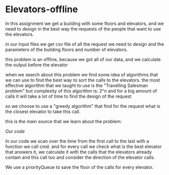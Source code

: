 # Elevators-offline
In this assignment we get a building with some floors and elevators, and we need to design in the best way the requests of the people that want to use the elevators.

in our input files we get csv file of all the request we need to design and the parameters of the building floors and number of elevators.

this problem is an offline, because we got all of our data, and we calculate the output before the elevator 

when we search about this problem we find some idea of algorithms that we can use to find the best way to sort the calls to the elevators.
the most effective algorithm that we taught to use is the "Travelling Salesman problem"
but complexity of this algorithm is: 2^n and for a big amount of calls it will take a lot of time to find the design of the request

so we choose to use a "greedy algorithm" that find for the request what is the closest elevator to take this call.

this is the main source that we learn about the problem:


*Our code*

In our code we scan over the time from the first call to the last with a function we call cmd.
and for every call we check what is the best elevator that answers it, we calculate it with the calls that the elevators already contain and this call too and consider the direction of the elevator calls.

We use a priorityQueue to save the floor of the calls for every elevator.
